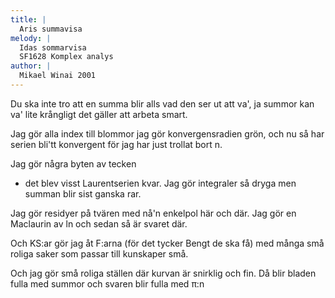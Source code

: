 ```yaml
---
title: |
  Aris summavisa
melody: |
  Idas sommarvisa
  SF1628 Komplex analys
author: |
  Mikael Winai 2001
---
```

Du ska inte tro att en summa 
blir alls vad den ser ut att va', 
ja summor kan va' lite krångligt 
det gäller att arbeta smart. 

Jag gör alla index till blommor 
jag gör konvergensradien grön, 
och nu så har serien bli'tt konvergent 
för jag har just trollat bort n. 

Jag gör några byten av tecken 
- det blev visst Laurentserien kvar. 
Jag gör integraler så dryga 
men summan blir sist ganska rar. 

Jag gör residyer på tvären 
med nå'n enkelpol här och där. 
Jag gör en Maclaurin av ln 
och sedan så är svaret där. 

Och KS:ar gör jag åt F:arna 
(för det tycker Bengt de ska få) 
med många små roliga saker 
som passar till kunskaper små. 

Och jag gör små roliga ställen 
där kurvan är snirklig och fin. 
Då blir bladen fulla med summor 
och svaren blir fulla med π:n